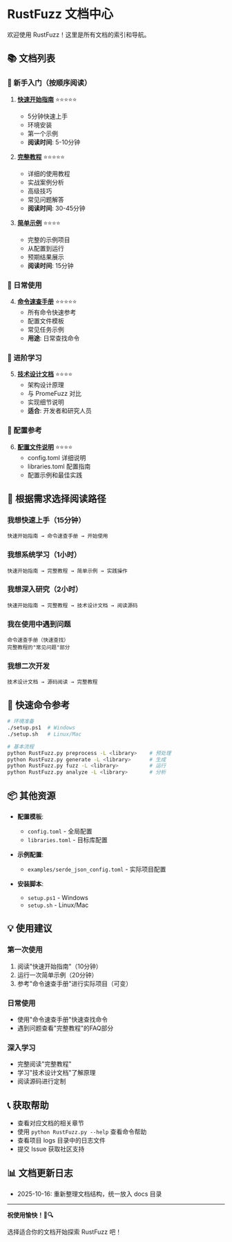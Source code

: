 # RustFuzz 文档中心

欢迎使用 RustFuzz！这里是所有文档的索引和导航。

## 📚 文档列表

### 🌟 新手入门（按顺序阅读）

1. **[快速开始指南](01-快速开始.md)** ⭐⭐⭐⭐⭐
   - 5分钟快速上手
   - 环境安装
   - 第一个示例
   - **阅读时间**: 5-10分钟

2. **[完整教程](02-完整教程.md)** ⭐⭐⭐⭐⭐
   - 详细的使用教程
   - 实战案例分析
   - 高级技巧
   - 常见问题解答
   - **阅读时间**: 30-45分钟

3. **[简单示例](03-简单示例.md)** ⭐⭐⭐⭐
   - 完整的示例项目
   - 从配置到运行
   - 预期结果展示
   - **阅读时间**: 15分钟

### 📖 日常使用

4. **[命令速查手册](04-命令速查.md)** ⭐⭐⭐⭐⭐
   - 所有命令快速参考
   - 配置文件模板
   - 常见任务示例
   - **用途**: 日常查找命令

### 🔬 进阶学习

5. **[技术设计文档](05-技术设计.md)** ⭐⭐⭐⭐
   - 架构设计原理
   - 与 PromeFuzz 对比
   - 实现细节说明
   - **适合**: 开发者和研究人员

### 📝 配置参考

6. **[配置文件说明](06-配置说明.md)** ⭐⭐⭐⭐
   - config.toml 详细说明
   - libraries.toml 配置指南
   - 配置示例和最佳实践

## 🎯 根据需求选择阅读路径

### 我想快速上手（15分钟）
```
快速开始指南 → 命令速查手册 → 开始使用
```

### 我想系统学习（1小时）
```
快速开始指南 → 完整教程 → 简单示例 → 实践操作
```

### 我想深入研究（2小时）
```
快速开始指南 → 完整教程 → 技术设计文档 → 阅读源码
```

### 我在使用中遇到问题
```
命令速查手册（快速查找）
完整教程的"常见问题"部分
```

### 我想二次开发
```
技术设计文档 → 源码阅读 → 完整教程
```

## 🚀 快速命令参考

```bash
# 环境准备
./setup.ps1  # Windows
./setup.sh   # Linux/Mac

# 基本流程
python RustFuzz.py preprocess -L <library>    # 预处理
python RustFuzz.py generate -L <library>      # 生成
python RustFuzz.py fuzz -L <library>          # 运行
python RustFuzz.py analyze -L <library>       # 分析
```

## 📦 其他资源

- **配置模板**: 
  - `config.toml` - 全局配置
  - `libraries.toml` - 目标库配置
  
- **示例配置**: 
  - `examples/serde_json_config.toml` - 实际项目配置

- **安装脚本**:
  - `setup.ps1` - Windows
  - `setup.sh` - Linux/Mac

## 💡 使用建议

### 第一次使用
1. 阅读"快速开始指南"（10分钟）
2. 运行一次简单示例（20分钟）
3. 参考"命令速查手册"进行实际项目（可变）

### 日常使用
- 使用"命令速查手册"快速查找命令
- 遇到问题查看"完整教程"的FAQ部分

### 深入学习
- 完整阅读"完整教程"
- 学习"技术设计文档"了解原理
- 阅读源码进行定制

## 📞 获取帮助

- 查看对应文档的相关章节
- 使用 `python RustFuzz.py --help` 查看命令帮助
- 查看项目 logs 目录中的日志文件
- 提交 Issue 获取社区支持

## 📊 文档更新日志

- 2025-10-16: 重新整理文档结构，统一放入 docs 目录

---

**祝使用愉快！🦀🔍**

选择适合你的文档开始探索 RustFuzz 吧！
